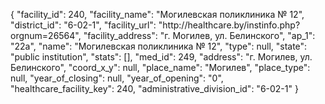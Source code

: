 {
    "facility_id": 240,
    "facility_name": "Могилевская поликлиника № 12",
    "district_id": "6-02-1",
    "facility_url": "http:\/\/healthcare.by\/instinfo.php?orgnum=26564",
    "facility_address": "г. Могилев, ул. Белинского",
    "ap_1": "22а",
    "name": "Могилевская поликлиника № 12",
    "type": null,
    "state": "public institution",
    "stats": [],
    "med_id": 249,
    "address": "г. Могилев, ул. Белинского",
    "coord_x_y": null,
    "place_name": "Могилев",
    "place_type": null,
    "year_of_closing": null,
    "year_of_opening": "0",
    "healthcare_facility_key": 240,
    "administrative_division_id": "6-02-1"
}